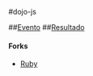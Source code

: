 #dojo-js

##[Evento](https://www.facebook.com/events/1592488464306074/)
##[Resultado](https://github.com/yodojo/eu-tinha-uma-goiaba)
#### Forks
* [Ruby](https://github.com/yodojo/eu-tinha-uma-goiaba-rb)
